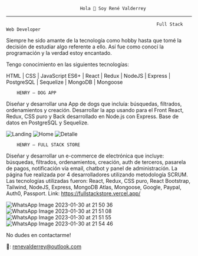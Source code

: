 								Hola 👋 Soy René Valderrey
_________________________________________________________________________________________________________________________________________________________________
                                                             Full Stack Web Developer

Siempre he sido amante de la tecnología como hobby hasta que tomé la decisión de estudiar algo referente a ello. Así fue como conocí la programación y la verdad estoy encantado.

Tengo conocimiento en las siguientes tecnologías:

HTML | CSS | JavaScript ES6+ | React | Redux | NodeJS | Express | PostgreSQL | Sequelize | MongoDB | Mongoose

        HENRY – DOG APP
Diseñar y desarrollar una App de dogs que incluía: búsquedas, filtrados, ordenamientos y creación.
Desarrollar la app usando para el Front React, Redux, CSS puro y Back desarrollado en Node.js con Express. Base de datos en PostgreSQL y Sequelize.

![Landing](https://user-images.githubusercontent.com/107271569/215656359-feb8622c-0721-4de8-92c0-5af1cc8da0ee.jpeg)
![Home](https://user-images.githubusercontent.com/107271569/215656261-a9f3fc1d-1494-489f-a71a-a9e575ce828d.jpeg)
![Detalle](https://user-images.githubusercontent.com/107271569/215656391-970b1f68-d6ed-4f04-9a62-a5e454a10132.jpeg)

        HENRY – FULL STACK STORE 
Diseñar y desarrollar un e-commerce de electrónica que incluye: búsquedas, filtrados, ordenamientos, creación, auth de terceros, pasarela de pagos, notificación vía email, chatbot y panel de administración.
La página fue realizada por 4 desarrolladores utilizando metodología SCRUM. Las tecnologías utilizadas fueron: React, Redux, CSS puro, React Bootstrap, Tailwind, NodeJS, Express, MongoDB Atlas, Mongoose, Google, Paypal, Auth0, Passport.
Link: https://fullstackstore.vercel.app/

![WhatsApp Image 2023-01-30 at 21 50 36](https://user-images.githubusercontent.com/107271569/215656540-2a94bccd-5c0c-4c36-90c6-ac2fa4caf13b.jpeg)
![WhatsApp Image 2023-01-30 at 21 51 08](https://user-images.githubusercontent.com/107271569/215656539-3bb95c62-32ac-44bb-a1d0-672a9e65a3a5.jpeg)
![WhatsApp Image 2023-01-30 at 21 51 55](https://user-images.githubusercontent.com/107271569/215656536-1b40b315-66de-4798-9eca-657da7b1dc8d.jpeg)
![WhatsApp Image 2023-01-30 at 21 54 46](https://user-images.githubusercontent.com/107271569/215656532-50f707e4-3b6d-4721-88e7-d2188bf0f66b.jpeg)

No dudes en contactarme!

📧: renevalderrey@outlook.com

